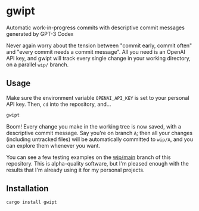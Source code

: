 # gwipt

Automatic work-in-progress commits with descriptive commit messages generated
by GPT-3 Codex

Never again worry about the tension between "commit early, commit often" and
"every commit needs a commit message". All you need is an OpenAI API key, and
gwipt will track every single change in your working directory, on a parallel
`wip/` branch.

## Usage

Make sure the environment variable `OPENAI_API_KEY` is set to your personal
API key. Then, `cd` into the repository, and...

```bash
gwipt
```

Boom! Every change you make in the working tree is now saved, with a
descriptive commit message. Say you're on branch `A`; then all your changes
(including untracked files) will be automatically committed to `wip/A`, and you
can explore them whenever you want.

You can see a few testing examples on the
[wip/main](https://github.com/benwr/gwipt/compare/wip/main) branch of
this repository. This is alpha-quality software, but I'm pleased enough with
the results that I'm already using it for my personal projects.
## Installation

```bash
cargo install gwipt
```
